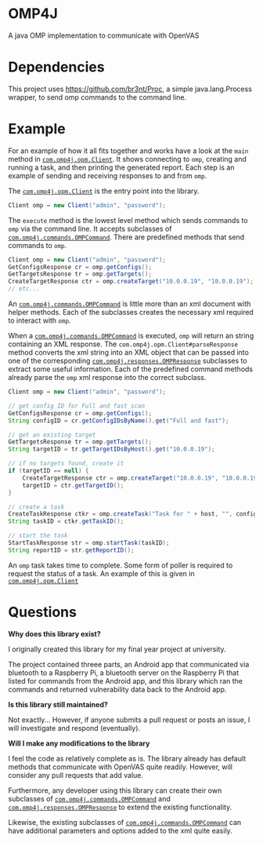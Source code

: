 OMP4J
=====

A java OMP implementation to communicate with OpenVAS

Dependencies
============

This project uses https://github.com/br3nt/Proc, a simple java.lang.Process wrapper, to send omp commands to the command line.

Example
=======

For an example of how it all fits together and works have a look at the `main` method in [`com.omp4j.opm.Client`](https://github.com/br3nt/OMP4J/blob/master/src/com/omp4j/omp/Client.java).  It shows connecting to `omp`, creating and running a task, and then printing the generated report.  Each step is an example of sending and receiving responses to and from `omp`. 

The [`com.omp4j.opm.Client`](https://github.com/br3nt/OMP4J/blob/master/src/com/omp4j/omp/Client.java) is the entry point into the library.

```java
Client omp = new Client("admin", "password");
```

The `execute` method is the lowest level method which sends commands to `omp` via the command line.  It accepts subclasses of [`com.omp4j.commands.OMPCommand`](https://github.com/br3nt/OMP4J/blob/master/src/com/omp4j/commands/OMPCommand.java).  There are predefined methods that send commands to `omp`.

```java
Client omp = new Client("admin", "password");
GetConfigsResponse cr = omp.getConfigs();
GetTargetsResponse tr = omp.getTargets();
CreateTargetResponse ctr = omp.createTarget("10.0.0.19", "10.0.0.19");
// etc...
```

An [`com.omp4j.commands.OMPCommand`](https://github.com/br3nt/OMP4J/blob/master/src/com/omp4j/commands/OMPCommand.java) is little more than an xml document with helper methods.  Each of the subclasses creates the necessary xml required to interact with `omp`.

When a [`com.omp4j.commands.OMPCommand`](https://github.com/br3nt/OMP4J/blob/master/src/com/omp4j/commands/OMPCommand.java) is executed, `omp` will return an string containing an XML response.  The `com.omp4j.opm.Client#parseResponse` method converts the xml string into an XML object that can be passed into one of the corresponding [`com.omp4j.responses.OMPResponse`](https://github.com/br3nt/OMP4J/blob/master/src/com/omp4j/responses/OMPResponse.java) subclasses to extract some useful information.  Each of the predefined command methods already parse the `omp` xml response into the correct subclass.

```java
Client omp = new Client("admin", "password");

// get config ID for Full and fast scan
GetConfigsResponse cr = omp.getConfigs();
String configID = cr.getConfigIDsByName().get("Full and fast");

// get an existing target
GetTargetsResponse tr = omp.getTargets();
String targetID = tr.getTargetIDsByHost().get("10.0.0.19");

// if no targets found, create it
if (targetID == null) {
    CreateTargetResponse ctr = omp.createTarget("10.0.0.19", "10.0.0.19");
    targetID = ctr.getTargetID();
}

// create a task
CreateTaskResponse ctkr = omp.createTask("Task for " + host, "", configID, targetID);
String taskID = ctkr.getTaskID();

// start the task
StartTaskResponse str = omp.startTask(taskID);
String reportID = str.getReportID();
```

An `omp` task takes time to complete.  Some form of poller is required to request the status of a task.  An example of this is given in [`com.omp4j.opm.Client`](https://github.com/br3nt/OMP4J/blob/master/src/com/omp4j/omp/Client.java)

Questions
=========

**Why does this library exist?**

I originally created this library for my final year project at university.

The project contained threee parts, an Android app that communicated via bluetooth to a Raspberry Pi, a bluetooth server on the Raspberry Pi that listed for commands from the Android app, and this library which ran the commands and returned vulnerability data back to the Android app.

**Is this library still maintained?**

Not exactly... However, if anyone submits a pull request or posts an issue, I will investigate and respond (eventually).

**Will I make any modifications to the library**

I feel the code as relatively complete as is.  The library already has default methods that communicate with OpenVAS quite readily.  However, will consider any pull requests that add value.

Furthermore, any developer using this library can create their own subclasses of [`com.omp4j.commands.OMPCommand`](https://github.com/br3nt/OMP4J/blob/master/src/com/omp4j/commands/OMPCommand.java) and 
[`com.omp4j.responses.OMPResponse`](https://github.com/br3nt/OMP4J/blob/master/src/com/omp4j/responses/OMPResponse.java) to extend the existing functionality.

Likewise, the existing subclasses of [`com.omp4j.commands.OMPCommand`](https://github.com/br3nt/OMP4J/blob/master/src/com/omp4j/commands/OMPCommand.java) can have additional parameters and options added to the xml quite easily.
